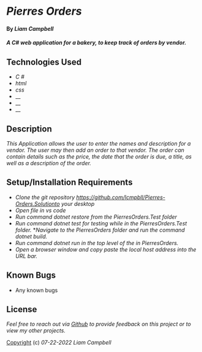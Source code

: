 # _Pierres Orders_

#### By _Liam Campbell_



#### _A C# web application for a bakery, to keep track of orders by vendor._



## Technologies Used

* _C #_
* _html_
* _css_
* __
* __
* __

## Description

_This Application allows the user to enter the names and description for a vendor. The user may then add an order to that vendor. The order can contain details such as the price, the date that the order is due, a title, as well as a description of the order._

## Setup/Installation Requirements

* _Clone the git repository https://github.com/lcmpbll/Pierres-Orders.Solutionto your desktop_
* _Open file in vs code_
* _Run command dotnet restore from the PierresOrders.Test folder_
* _Run command dotnet test for testing while in the PierresOrders.Test folder._
*_Navigate to the PierresOrders folder and run the command dotnet build._
* _Run command dotnet run in the top level of the in PierresOrders._
* _Open a browser window and copy paste the local host address into the URL bar._




## Known Bugs

* Any known bugs

## License

_Feel free to reach out via [Github](github.com.lcmpbll) to provide feedback on this project or to view my other projects._

[Copyright](LICENSE) (c) _07-22-2022_ _Liam Campbell_
